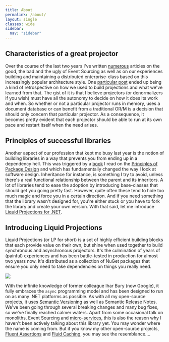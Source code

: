 ```yaml
---
title: About
permalink: /about/
layout: single
classes: wide
sidebar:
  nav: "sidebar"
---
```


## Characteristics of a great projector
Over the course of the last two years I've written [numerous](https://www.continuousimprover.com/tags/#event-sourcing) articles on the good, the bad and the ugly of Event Sourcing as well as on our experiences building and maintaining a distributed enterprise-class based on this increasingly popular architecture style. One [particular post](https://www.continuousimprover.com/2017/02/the-good-of-event-sourcing-projections.html) ended up being a kind of retrospective on how we used to build projections and what we've learned from that. The gist of it is that I believe projectors (or denormalizers if you wish) must have all the autonomy to decide on how it does its work and when. So whether or not a particular projector runs in memory, uses a document database or can benefit from a traditional OR/M is a decision that should only concern that particular projector. As a consequence, it becomes pretty evident that each projector should be able to run at its own pace and restart itself when the need arises. 

## Principles of successful libraries
Another aspect of our profession that kept me busy last year is the notion of building libraries in a way that prevents you from ending up in a dependency hell. This was triggered by a [book](https://leanpub.com/principles-of-package-design) I read on the [Principles of Package Design](https://www.continuousimprover.com/2016/10/principles-for-successful-package.html) and which has fundamentally changed the way I look at software design. Inheritance for instance, is something I try to avoid, unless there's a real functional relationship between the parent and its inheritors. A lot of libraries tend to ease the adoption by introducing base-classes that should get you going pretty fast. However, quite often these tend to hide too much magic and force you in a certain direction. And if you need something that the library wasn't designed for, you're either stuck or you have to fork the library and create your own version. With that said, let me introduce [Liquid Projections for .NET](https://github.com/liquidprojections/LiquidProjections).

## Introducing Liquid Projections
Liquid Projections (or LP for short) is a set of highly efficient building blocks that each provide value on their own, but shine when used together to build synchronous and asynchronous projectors. It's the culmination of years of (painful) experiences and has been battle-tested in production for almost two years now. It's distributed as a collection of NuGet packages that ensure you only need to take dependencies on things you really need. 

<img src="{{ site.url }}{{ site.baseurl }}/assets/images/overview.png" class="align-center" />

With the infinite knowledge of former colleague Ihar Bury (now Google), it fully embraces the `async` programming model and has been designed to run on as many .NET platforms as possible. As with all my open-source projects, it uses [Semantic Versioning](https://semver.org/) as well as Semantic Release Notes. We've been going through several breaking changes and many bug fixes, so we've finally reached calmer waters. Apart from some occasional talk on monoliths, Event Sourcing and [micro-services](https://www.slideshare.net/dennisdoomen/decomposing-the-monolith-into-embeddable-microservices-using-owin-webhooks-event-sourcing-and-the-onion-architecture), this is also the reason why I haven't been actively talking about this library yet. You may wonder where the name is coming from. But if you know my other open-source projects, [Fluent Assertions](https://fluentassertions.com/) and [Fluid Caching](https://github.com/dennisdoomen/FluidCaching), you may see the resemblance…. 
